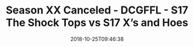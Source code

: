 ---
title: Season XX Canceled - DCGFFL - S17 The Shock Tops vs S17 X’s and Hoes
teams-score:
- team: _teams/s17-power-orange.md
  score: 31
- team: _teams/s17-royal-blue.md
  score: 6
mvp: E. Taylor (P.Orange); N. Lazarus (Royal)
game-ball: P. Guequierre (P.Orange); K. Birnbaum (Royal)
sportsperson: PJ Morgan (P.Orange); D. Johnson (Royal)
season: 17
week: 5
date: '2018-10-25T09:46:38'
pageid: season-17-week-5-october-19-21-2018-6701-vs-6705
---